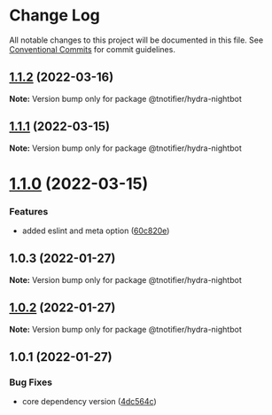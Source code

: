 # Change Log

All notable changes to this project will be documented in this file.
See [Conventional Commits](https://conventionalcommits.org) for commit guidelines.

## [1.1.2](https://github.com/tnotifier/hydra/compare/@tnotifier/hydra-nightbot@1.1.1...@tnotifier/hydra-nightbot@1.1.2) (2022-03-16)

**Note:** Version bump only for package @tnotifier/hydra-nightbot





## [1.1.1](https://github.com/tnotifier/hydra/compare/@tnotifier/hydra-nightbot@1.1.0...@tnotifier/hydra-nightbot@1.1.1) (2022-03-15)

**Note:** Version bump only for package @tnotifier/hydra-nightbot





# [1.1.0](https://github.com/tnotifier/hydra/compare/@tnotifier/hydra-nightbot@1.0.3...@tnotifier/hydra-nightbot@1.1.0) (2022-03-15)


### Features

* added eslint and meta option ([60c820e](https://github.com/tnotifier/hydra/commit/60c820e6c53250cdf3d35925a269e2142e2e89cf))





## 1.0.3 (2022-01-27)

**Note:** Version bump only for package @tnotifier/hydra-nightbot





## [1.0.2](https://github.com/tnotifier/hydra/compare/@tnotifier/hydra-nightbot@1.0.1...@tnotifier/hydra-nightbot@1.0.2) (2022-01-27)

**Note:** Version bump only for package @tnotifier/hydra-nightbot





## 1.0.1 (2022-01-27)


### Bug Fixes

* core dependency version ([4dc564c](https://github.com/tnotifier/hydra/commit/4dc564cbff42c3780f0b32d1867a7dce97b27a28))

